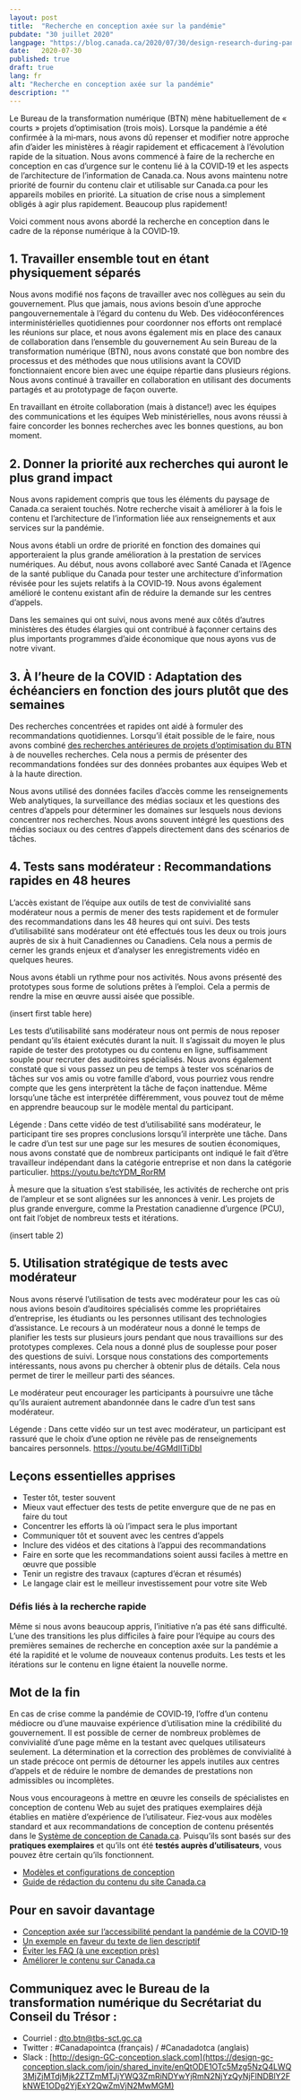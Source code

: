 ```yaml
---
layout: post
title:  "Recherche en conception axée sur la pandémie"
pubdate: "30 juillet 2020"
langpage: "https://blog.canada.ca/2020/07/30/design-research-during-pandemic.html"
date:   2020-07-30
published: true
draft: true
lang: fr
alt: "Recherche en conception axée sur la pandémie"
description: ""
---
```


Le Bureau de la transformation numérique (BTN) mène habituellement de « courts » projets d’optimisation (trois mois). Lorsque la pandémie a été confirmée à la mi‑mars, nous avons dû repenser et modifier notre approche afin d’aider les ministères à réagir rapidement et efficacement à l’évolution rapide de la situation. Nous avons commencé à faire de la recherche en conception en cas d’urgence sur le contenu lié à la COVID‑19 et les aspects de l’architecture de l’information de Canada.ca. Nous avons maintenu notre priorité de fournir du contenu clair et utilisable sur Canada.ca pour les appareils mobiles en priorité. La situation de crise nous a simplement obligés à agir plus rapidement. Beaucoup plus rapidement!

Voici comment nous avons abordé la recherche en conception dans le cadre de la réponse numérique à la COVID‑19.

## 1. Travailler ensemble tout en étant physiquement séparés

Nous avons modifié nos façons de travailler avec nos collègues au sein du gouvernement. Plus que jamais, nous avions besoin d’une approche pangouvernementale à l’égard du contenu du Web. Des vidéoconférences interministérielles quotidiennes pour coordonner nos efforts ont remplacé les réunions sur place, et nous avons également mis en place des canaux de collaboration dans l’ensemble du gouvernement Au sein Bureau de la transformation numérique (BTN), nous avons constaté que bon nombre des processus et des méthodes que nous utilisions avant la COVID fonctionnaient encore bien avec une équipe répartie dans plusieurs régions. Nous avons continué à travailler en collaboration en utilisant des documents partagés et au prototypage de façon ouverte.

En travaillant en étroite collaboration (mais à distance!) avec les équipes des communications et les équipes Web ministérielles, nous avons réussi à faire concorder les bonnes recherches avec les bonnes questions, au bon moment.
 
## 2. Donner la priorité aux recherches qui auront le plus grand impact

Nous avons rapidement compris que tous les éléments du paysage de Canada.ca seraient touchés. Notre recherche visait à améliorer à la fois le contenu et l’architecture de l’information liée aux renseignements et aux services sur la pandémie. 
 
Nous avons établi un ordre de priorité en fonction des domaines qui apporteraient la plus grande amélioration à la prestation de services numériques. Au début, nous avons collaboré avec Santé Canada et l’Agence de la santé publique du Canada pour tester une architecture d’information révisée pour les sujets relatifs à la COVID‑19. Nous avons également amélioré le contenu existant afin de réduire la demande sur les centres d’appels.
 
Dans les semaines qui ont suivi, nous avons mené aux côtés d’autres ministères des études élargies qui ont contribué à façonner certains des plus importants programmes d’aide économique que nous ayons vus de notre vivant.

## 3. À l’heure de la COVID : Adaptation des échéanciers en fonction des jours plutôt que des semaines

Des recherches concentrées et rapides ont aidé à formuler des recommandations quotidiennes. Lorsqu’il était possible de le faire, nous avons combiné [des recherches antérieures de projets d’optimisation du BTN](https://blogue.canada.ca/pages/apercu-projet.html) à de nouvelles recherches. Cela nous a permis de présenter des recommandations fondées sur des données probantes aux équipes Web et à la haute direction. 

Nous avons utilisé des données faciles d’accès comme les renseignements Web analytiques, la surveillance des médias sociaux et les questions des centres d’appels pour déterminer les domaines sur lesquels nous devions concentrer nos recherches. Nous avons souvent intégré les questions des médias sociaux ou des centres d’appels directement dans des scénarios de tâches.

## 4. Tests sans modérateur : Recommandations rapides en 48 heures
 
L’accès existant de l’équipe aux outils de test de convivialité sans modérateur nous a permis de mener des tests rapidement et de formuler des recommandations dans les 48 heures qui ont suivi. Des tests d’utilisabilité sans modérateur ont été effectués tous les deux ou trois jours auprès de six à huit Canadiennes ou Canadiens. Cela nous a permis de cerner les grands enjeux et d’analyser les enregistrements vidéo en quelques heures. 

Nous avons établi un rythme pour nos activités. Nous avons présenté des prototypes sous forme de solutions prêtes à l’emploi. Cela a permis de rendre la mise en œuvre aussi aisée que possible.

(insert first table here)

Les tests d’utilisabilité sans modérateur nous ont permis de nous reposer pendant qu’ils étaient exécutés durant la nuit. Il s’agissait du moyen le plus rapide de tester des prototypes ou du contenu en ligne, suffisamment souple pour recruter des auditoires spécialisés. Nous avons également constaté que si vous passez un peu de temps à tester vos scénarios de tâches sur vos amis ou votre famille d’abord, vous pourriez vous rendre compte que les gens interprètent la tâche de façon inattendue. Même lorsqu’une tâche est interprétée différemment, vous pouvez tout de même en apprendre beaucoup sur le modèle mental du participant.

Légende : Dans cette vidéo de test d’utilisabilité sans modérateur, le participant tire ses propres conclusions lorsqu’il interprète une tâche. Dans le cadre d’un test sur une page sur les mesures de soutien économiques, nous avons constaté que de nombreux participants ont indiqué le fait d’être travailleur indépendant dans la catégorie entreprise et non dans la catégorie particulier.
https://youtu.be/tcYDM_RorRM 

À mesure que la situation s’est stabilisée, les activités de recherche ont pris de l’ampleur et se sont alignées sur les annonces à venir. Les projets de plus grande envergure, comme la Prestation canadienne d’urgence (PCU), ont fait l’objet de nombreux tests et itérations.
 
(insert table 2)

## 5. Utilisation stratégique de tests avec modérateur

Nous avons réservé l’utilisation de tests avec modérateur pour les cas où nous avions besoin d’auditoires spécialisés comme les propriétaires d’entreprise, les étudiants ou les personnes utilisant des technologies d’assistance. Le recours à un modérateur nous a donné le temps de planifier les tests sur plusieurs jours pendant que nous travaillions sur des prototypes complexes. Cela nous a donné plus de souplesse pour poser des questions de suivi. Lorsque nous constations des comportements intéressants, nous avons pu chercher à obtenir plus de détails. Cela nous permet de tirer le meilleur parti des séances.
 
Le modérateur peut encourager les participants à poursuivre une tâche qu’ils auraient autrement abandonnée dans le cadre d’un test sans modérateur. 
 
Légende : Dans cette vidéo sur un test avec modérateur, un participant est rassuré que le choix d’une option ne révèle pas de renseignements bancaires personnels.
https://youtu.be/4GMdIITiDbI

## Leçons essentielles apprises 
 
* Tester tôt, tester souvent
* Mieux vaut effectuer des tests de petite envergure que de ne pas en faire du tout
* Concentrer les efforts là où l’impact sera le plus important
* Communiquer tôt et souvent avec les centres d’appels 
* Inclure des vidéos et des citations à l’appui des recommandations
* Faire en sorte que les recommandations soient aussi faciles à mettre en œuvre que possible
* Tenir un registre des travaux (captures d’écran et résumés)
* Le langage clair est le meilleur investissement pour votre site Web

### Défis liés à la recherche rapide
 
Même si nous avons beaucoup appris, l’initiative n’a pas été sans difficulté. L’une des transitions les plus difficiles à faire pour l’équipe au cours des premières semaines de recherche en conception axée sur la pandémie a été la rapidité et le volume de nouveaux contenus produits. Les tests et les itérations sur le contenu en ligne étaient la nouvelle norme. 

## Mot de la fin
 
En cas de crise comme la pandémie de COVID‑19, l’offre d’un contenu médiocre ou d’une mauvaise expérience d’utilisation mine la crédibilité du gouvernement. Il est possible de cerner de nombreux problèmes de convivialité d’une page même en la testant avec quelques utilisateurs seulement. La détermination et la correction des problèmes de convivialité à un stade précoce ont permis de détourner les appels inutiles aux centres d’appels et de réduire le nombre de demandes de prestations non admissibles ou incomplètes.

Nous vous encourageons à mettre en œuvre les conseils de spécialistes en conception de contenu Web au sujet des pratiques exemplaires déjà établies en matière d’expérience de l’utilisateur. Fiez‑vous aux modèles standard et aux recommandations de conception de contenu présentés dans le [Système de conception de Canada.ca](https://www.canada.ca/fr/gouvernement/a-propos/systeme-conception.html). Puisqu’ils sont basés sur des **pratiques exemplaires** et qu’ils ont été **testés auprès d’utilisateurs**, vous pouvez être certain qu’ils fonctionnent.
* [Modèles et configurations de conception](https://www.canada.ca/fr/gouvernement/a-propos/systeme-conception/bibliotheque-modeles.html)
* [Guide de rédaction du contenu du site Canada.ca](https://www.canada.ca/fr/secretariat-conseil-tresor/services/communications-gouvernementales/guide-redaction-contenu-canada.html)

## Pour en savoir davantage

* [Conception axée sur l’accessibilité pendant la pandémie de la COVID‑19](https://blogue.canada.ca/2020/06/05/concevoir-pour-laccessibilite.html)
* [Un exemple en faveur du texte de lien descriptif](https://blogue.canada.ca/2020/05/26/texte-de-lien-descriptif.html)
* [Éviter les FAQ (à une exception près)](https://blogue.canada.ca/2020/05/25/eviter-les-faq.html)
* [Améliorer le contenu sur Canada.ca](https://blogue.canada.ca/pages/apercu-projet.html)

## Communiquez avec le Bureau de la transformation numérique du Secrétariat du Conseil du Trésor :
* Courriel : [dto.btn@tbs-sct.gc.ca](mailto:dto.btn@tbs-sct.gc.ca)
* Twitter :  #Canadapointca (français) / #Canadadotca (anglais)
* Slack : [http://design-GC-conception.slack.com](https://design-gc-conception.slack.com/join/shared_invite/enQtODE1OTc5Mzg5NzQ4LWQ3MjZjMTdjMjk2ZTZmMTJjYWQ3ZmRiNDYwYjRmN2NjYzQyNjFlNDBlY2FkNWE1ODg2YjExY2QwZmVjN2MwMGM)

